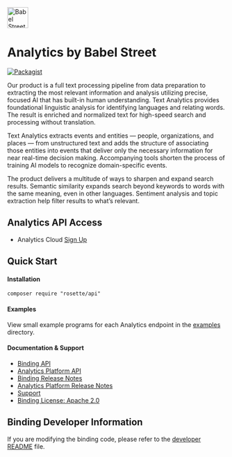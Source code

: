 <a href="https://www.babelstreet.com/rosette">
<picture>
  <source media="(prefers-color-scheme: light)" srcset="https://charts.babelstreet.com/icon-dark.png">
  <source media="(prefers-color-scheme: dark)" srcset="https://charts.babelstreet.com/icon-light.png">
  <img alt="Babel Street Logo" width="48" height="48">
</picture>
</a>

# Analytics by Babel Street

[![Packagist](https://img.shields.io/packagist/v/rosette/api.svg?colorB=bright%20green&style=flat)](https://packagist.org/packages/rosette/api)

Our product is a full text processing pipeline from data preparation to extracting the most relevant information and
analysis utilizing precise, focused AI that has built-in human understanding. Text Analytics provides foundational
linguistic analysis for identifying languages and relating words. The result is enriched and normalized text for
high-speed search and processing without translation.

Text Analytics extracts events and entities — people, organizations, and places — from unstructured text and adds the
structure of associating those entities into events that deliver only the necessary information for near real-time
decision making. Accompanying tools shorten the process of training AI models to recognize domain-specific events.

The product delivers a multitude of ways to sharpen and expand search results. Semantic similarity expands search
beyond keywords to words with the same meaning, even in other languages. Sentiment analysis and topic extraction help
filter results to what’s relevant.

## Analytics API Access
- Analytics Cloud [Sign Up](https://developer.babelstreet.com/signup)

## Quick Start

#### Installation
```
composer require "rosette/api"
```

#### Examples
View small example programs for each Analytics endpoint
in the [examples](https://github.com/rosette-api/php/tree/develop/examples) directory.

#### Documentation & Support
- [Binding API](https://rosette-api.github.io/php/)
- [Analytics Platform API](https://docs.babelstreet.com/API/en/index-en.html)
- [Binding Release Notes](https://github.com/rosette-api/php/wiki/Release-Notes)
- [Analytics Platform Release Notes](https://docs.babelstreet.com/Release/en/rosette-cloud.html)
- [Support](https://babelstreet.my.site.com/support/s/)
- [Binding License: Apache 2.0](https://github.com/rosette-api/php/blob/develop/LICENSE.txt)

## Binding Developer Information
If you are modifying the binding code, please refer to the [developer README](https://github.com/rosette-api/php/tree/develop/DEVELOPER.md) file.



